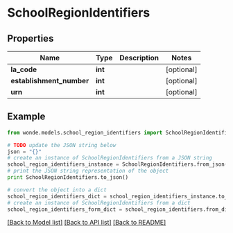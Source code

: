 # SchoolRegionIdentifiers


## Properties
Name | Type | Description | Notes
------------ | ------------- | ------------- | -------------
**la_code** | **int** |  | [optional] 
**establishment_number** | **int** |  | [optional] 
**urn** | **int** |  | [optional] 

## Example

```python
from wonde.models.school_region_identifiers import SchoolRegionIdentifiers

# TODO update the JSON string below
json = "{}"
# create an instance of SchoolRegionIdentifiers from a JSON string
school_region_identifiers_instance = SchoolRegionIdentifiers.from_json(json)
# print the JSON string representation of the object
print SchoolRegionIdentifiers.to_json()

# convert the object into a dict
school_region_identifiers_dict = school_region_identifiers_instance.to_dict()
# create an instance of SchoolRegionIdentifiers from a dict
school_region_identifiers_form_dict = school_region_identifiers.from_dict(school_region_identifiers_dict)
```
[[Back to Model list]](../README.md#documentation-for-models) [[Back to API list]](../README.md#documentation-for-api-endpoints) [[Back to README]](../README.md)



